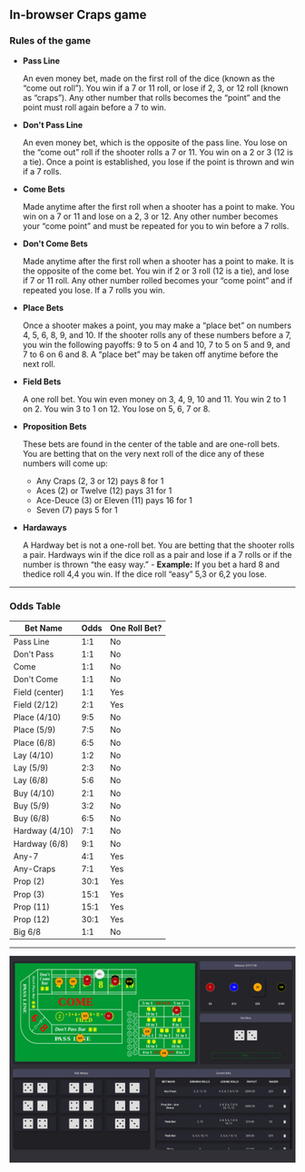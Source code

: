 ## In-browser Craps game

### Rules of the game

* **Pass Line**

  An even money bet, made on the first roll of the dice (known as the “come out roll”). You win if a 7 or 11 roll, or lose if 2, 3, or 12 roll (known as “craps”). Any other number that rolls becomes the “point” and the point must roll again before a 7 to win.

* **Don't Pass Line**
 
  An even money bet, which is the opposite of the pass line. You lose on the “come out” roll if the shooter rolls a 7 or 11. You win on a 2 or 3 (12 is a tie). Once a point is established, you lose if the point is thrown and win if a 7 rolls.

* **Come Bets**
 
  Made anytime after the first roll when a shooter has a point to make. You win on a 7 or 11 and lose on a 2, 3 or 12. Any other number becomes your “come point” and must be repeated for you to win before a 7 rolls.

* **Don't Come Bets**

  Made anytime after the first roll when a shooter has a point to make. It is the opposite of the come bet. You win if 2 or 3 roll (12 is a tie), and lose if 7 or 11 roll. Any other number rolled becomes your “come point” and if repeated you lose. If a 7 rolls you win.
  
* **Place Bets**

  Once a shooter makes a point, you may make a “place bet” on numbers 4, 5, 6, 8, 9, and 10. If the shooter rolls any of these numbers before a 7, you win the following payoffs: 9 to 5 on 4 and 10, 7 to 5 on 5 and 9, and 7 to 6 on 6 and 8. A “place bet” may be taken off anytime before the next roll.

* **Field Bets**
  
  A one roll bet. You win even money on 3, 4, 9, 10 and 11. You win 2 to 1 on 2. You win 3 to 1 on 12. You lose on 5, 6, 7 or 8.

* **Proposition Bets**
  
  These bets are found in the center of the table and are one-roll bets. You are betting that on the very next roll of the dice any of these numbers will come up:

    * Any Craps (2, 3 or 12)	pays 8 for 1
    * Aces (2) or Twelve (12)	pays 31 for 1
    * Ace-Deuce (3) or Eleven (11)	pays 16 for 1
    * Seven (7)	pays 5 for 1

* **Hardaways**
  
  A Hardway bet is not a one-roll bet. You are betting that the shooter rolls a pair. Hardways win if the dice roll as a pair and lose if a 7 rolls or if the number is thrown “the easy way.” - **Example:** If you bet a hard 8 and thedice roll 4,4 you win. If the dice roll “easy” 5,3 or 6,2 you lose.
  
---
  
### Odds Table

Bet Name | Odds | One Roll Bet?
--- | --- | ---
Pass Line | 1:1 | No
Don't Pass | 1:1 | No
Come | 1:1 | No
Don't Come | 1:1 | No
Field (center) | 1:1 | Yes
Field (2/12) | 2:1 | Yes
Place (4/10) | 9:5 | No
Place (5/9) | 7:5 | No
Place (6/8) | 6:5 | No
Lay (4/10) | 1:2 | No
Lay (5/9) | 2:3 | No
Lay (6/8) | 5:6 | No
Buy (4/10) | 2:1 | No
Buy (5/9) | 3:2 | No
Buy (6/8) | 6:5 | No
Hardway (4/10) | 7:1 | No
Hardway (6/8) | 9:1 | No
Any-7 | 4:1 | Yes
Any-Craps | 7:1 | Yes
Prop (2) | 30:1 | Yes
Prop (3) | 15:1 | Yes
Prop (11) | 15:1 | Yes
Prop (12) | 30:1 | Yes
Big 6/8 | 1:1 | No

---

![Game Screenshot](public/craps-screen-1.png?raw=true "Craps Game Screenshot")
